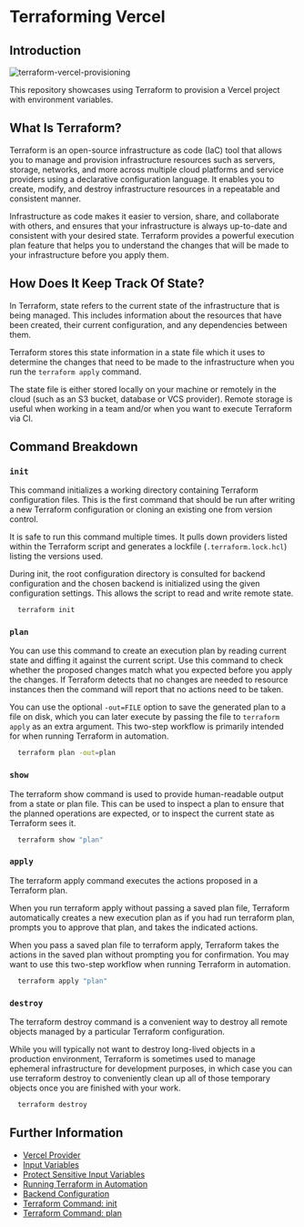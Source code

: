 # Terraforming Vercel

## Introduction

![terraform-vercel-provisioning](https://user-images.githubusercontent.com/167421/227387437-92a83ab1-4475-41eb-a854-de63c7a54424.gif)

This repository showcases using Terraform to provision a Vercel project with environment variables.

## What Is Terraform?

Terraform is an open-source infrastructure as code (IaC) tool that allows you to manage and provision infrastructure resources such as servers, storage, networks, and more across multiple cloud platforms and service providers using a declarative configuration language. It enables you to create, modify, and destroy infrastructure resources in a repeatable and consistent manner. 

Infrastructure as code makes it easier to version, share, and collaborate with others, and ensures that your infrastructure is always up-to-date and consistent with your desired state. Terraform provides a powerful execution plan feature that helps you to understand the changes that will be made to your infrastructure before you apply them.

## How Does It Keep Track Of State?

In Terraform, state refers to the current state of the infrastructure that is being managed. This includes information about the resources that have been created, their current configuration, and any dependencies between them.

Terraform stores this state information in a state file which it uses to determine the changes that need to be made to the infrastructure when you run the `terraform apply` command.

The state file is either stored locally on your machine or remotely in the cloud (such as an S3 bucket, database or VCS provider). Remote storage is useful when working in a team and/or when you want to execute Terraform via CI.

## Command Breakdown

### `init`

This command initializes a working directory containing Terraform configuration files. This is the first command that should be run after writing a new Terraform configuration or cloning an existing one from version control.

It is safe to run this command multiple times. It pulls down providers listed within the Terraform script and generates a lockfile (`.terraform.lock.hcl`) listing the versions used.

During init, the root configuration directory is consulted for backend configuration and the chosen backend is initialized using the given configuration settings. This allows the script to read and write remote state.

```sh
  terraform init
```

### `plan`

You can use this command to create an execution plan by reading current state and diffing it against the current script. Use this command to check whether the proposed changes match what you expected before you apply the changes. If Terraform detects that no changes are needed to resource instances then the command will report that no actions need to be taken.

You can use the optional `-out=FILE` option to save the generated plan to a file on disk, which you can later execute by passing the file to `terraform apply` as an extra argument. This two-step workflow is primarily intended for when running Terraform in automation.

```sh
  terraform plan -out=plan
```

### `show`

The terraform show command is used to provide human-readable output from a state or plan file. This can be used to inspect a plan to ensure that the planned operations are expected, or to inspect the current state as Terraform sees it.

```sh
  terraform show "plan"
```

### `apply`

The terraform apply command executes the actions proposed in a Terraform plan.

When you run terraform apply without passing a saved plan file, Terraform automatically creates a new execution plan as if you had run terraform plan, prompts you to approve that plan, and takes the indicated actions. 

When you pass a saved plan file to terraform apply, Terraform takes the actions in the saved plan without prompting you for confirmation. You may want to use this two-step workflow when running Terraform in automation.

```sh
  terraform apply "plan"
```

### `destroy`

The terraform destroy command is a convenient way to destroy all remote objects managed by a particular Terraform configuration.

While you will typically not want to destroy long-lived objects in a production environment, Terraform is sometimes used to manage ephemeral infrastructure for development purposes, in which case you can use terraform destroy to conveniently clean up all of those temporary objects once you are finished with your work.

```sh
  terraform destroy
```

## Further Information
 - [Vercel Provider](https://registry.terraform.io/providers/vercel/vercel/latest/docs)
 - [Input Variables](https://developer.hashicorp.com/terraform/language/values/variables)
 - [Protect Sensitive Input Variables](https://developer.hashicorp.com/terraform/tutorials/configuration-language/sensitive-variables)
 - [Running Terraform in Automation](https://developer.hashicorp.com/terraform/tutorials/automation/automate-terraform)
 - [Backend Configuration](https://developer.hashicorp.com/terraform/language/settings/backends/configuration)
 - [Terraform Command: init](https://developer.hashicorp.com/terraform/cli/commands/init)
 - [Terraform Command: plan](https://developer.hashicorp.com/terraform/cli/commands/plan)
